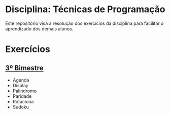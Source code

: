 # Disciplina: Técnicas de Programação
Este repositório visa a resolução dos exercícios da disciplina para facilitar o aprendizado dos demais alunos.

# Exercícios

## [3º Bimestre](3Bimestre)

* Agenda
* Display
* Palíndromo
* Paridade
* Rotaciona
* Sudoku
